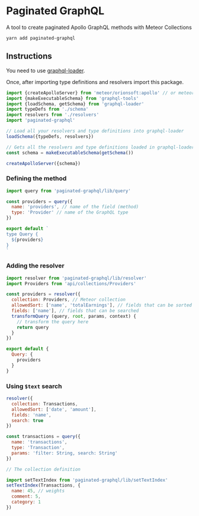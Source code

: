 # Paginated GraphQL

A tool to create paginated Apollo GraphQL methods with Meteor Collections

```
yarn add paginated-graphql
```

## Instructions

You need to use [graphql-loader](https://github.com/orionsoft/graphql-loader).

Once, after importing type definitions and resolvers import this package.

```js
import {createApolloServer} from 'meteor/orionsoft:apollo' // or meteor/apollo
import {makeExecutableSchema} from 'graphql-tools'
import {loadSchema, getSchema} from 'graphql-loader'
import typeDefs from './schema'
import resolvers from './resolvers'
import 'paginated-graphql'

// Load all your resolvers and type definitions into graphql-loader
loadSchema({typeDefs, resolvers})

// Gets all the resolvers and type definitions loaded in graphql-loader
const schema = makeExecutableSchema(getSchema())

createApolloServer({schema})
```

### Defining the method

```js
import query from 'paginated-graphql/lib/query'

const providers = query({
  name: 'providers', // name of the field (method)
  type: 'Provider' // name of the GraphQL type
})

export default `
type Query {
  ${providers}
}
`
```

### Adding the resolver

```js
import resolver from 'paginated-graphql/lib/resolver'
import Providers from 'api/collections/Providers'

const providers = resolver({
  collection: Providers, // Meteor collection
  allowedSort: ['name', 'totalEarnings'], // fields that can be sorted
  fields: ['name'], // fields that can be searched
  transformQuery (query, root, params, context) {
    // transform the query here
    return query
  }
})

export default {
  Query: {
    providers
  }
}
```

### Using ```$text``` search

```js
resolver({
  collection: Transactions,
  allowedSort: ['date', 'amount'],
  fields: 'name',
  search: true
})

const transactions = query({
  name: 'transactions',
  type: 'Transaction',
  params: 'filter: String, search: String'
})

// The collection definition

import setTextIndex from 'paginated-graphql/lib/setTextIndex'
setTextIndex(Transactions, {
  name: 45, // weights
  comment: 5,
  category: 1
})
```
